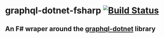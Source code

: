 # graphql-dotnet-fsharp [![Build Status](https://travis-ci.org/nimashoghi/graphql-dotnet-fsharp.svg?branch=master)](https://travis-ci.org/nimashoghi/graphql-dotnet-fsharp)

## An F# wraper around the [graphql-dotnet](https://github.com/graphql-dotnet/graphql-dotnet) library
